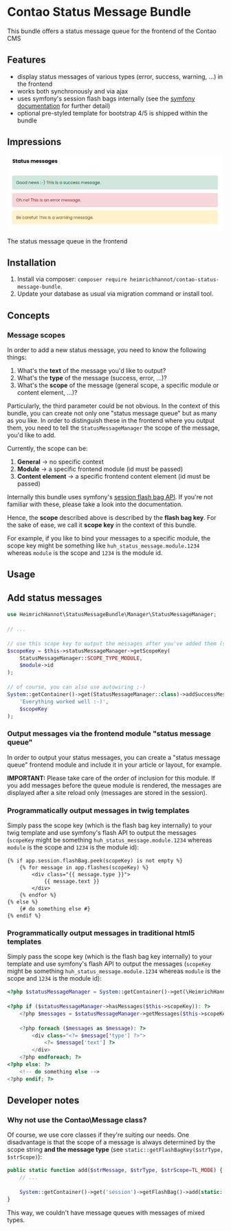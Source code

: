 # Contao Status Message Bundle

This bundle offers a status message queue for the frontend of the Contao CMS

## Features

- display status messages of various types (error, success, warning, ...) in the frontend
- works both synchronously and via ajax
- uses symfony's session flash bags internally (see the [symfony documentation](https://symfony.com/doc/4.4/components/http_foundation/sessions.html#flash-messages) for further detail)
- optional pre-styled template for bootstrap 4/5 is shipped within the bundle

## Impressions

![The status message queue in the frontend](docs/img/queue.png "The status message queue in the frontend")

The status message queue in the frontend

## Installation

1. Install via composer: `composer require heimrichhannot/contao-status-message-bundle`.
2. Update your database as usual via migration command or install tool.

## Concepts

### Message scopes

In order to add a new status message, you need to know the following things:

1. What's the **text** of the message you'd like to output?
2. What's the **type** of the message (success, error, ...)?
3. What's the **scope** of the message (general scope, a specific module or content element, ...)?

Particularly, the third parameter could be not obvious. In the context of this bundle, you can create not only one
"status message queue" but as many as you like. In order to distinguish these in the frontend where you output them,
you need to tell the `StatusMessageManager` the scope of the message, you'd like to add.

Currently, the scope can be:

1. **General** -> no specific context
2. **Module** -> a specific frontend module (id must be passed)
3. **Content element** -> a specific frontend content element (id must be passed)

Internally this bundle uses symfony's [session flash bag API](https://symfony.com/doc/4.4/components/http_foundation/sessions.html#flash-messages).
If you're not familiar with these, please take a look into the documentation.

Hence, the **scope** described above is described by the **flash bag key**. For the sake of ease, we call it **scope key** in the context of this bundle.

For example, if you like to bind your messages to a specific module, the scope key might be something like
`huh_status_message.module.1234` whereas `module` is the scope and `1234` is the module id.

## Usage

## Add status messages

```php
use HeimrichHannot\StatusMessageBundle\Manager\StatusMessageManager;

// ...

// use this scope key to output the messages after you've added them (see below)
$scopeKey = $this->statusMessageManager->getScopeKey(
    StatusMessageManager::SCOPE_TYPE_MODULE,
    $module->id
);

// of course, you can also use autowiring ;-)
System::getContainer()->get(StatusMessageManager::class)->addSuccessMessage(
    'Everything worked well :-)',
    $scopeKey
);
```

### Output messages via the frontend module "status message queue"

In order to output your status messages, you can create a "status message queue" frontend module and include it in your
article or layout, for example.

**IMPORTANT:** Please take care of the order of inclusion for this module. If you add messages before the queue module
is rendered, the messages are displayed after a site reload only (messages are stored in the session).

### Programmatically output messages in twig templates

Simply pass the scope key (which is the flash bag key internally) to your twig template and use symfony's flash API to output the messages
(`scopeKey` might be something `huh_status_message.module.1234` whereas `module` is the scope and `1234` is the module id):

```twig
{% if app.session.flashBag.peek(scopeKey) is not empty %}
    {% for message in app.flashes(scopeKey) %}
        <div class="{{ message.type }}">
            {{ message.text }}
        </div>
    {% endfor %}
{% else %}
    {# do something else #}
{% endif %}
```

### Programmatically output messages in traditional html5 templates

Simply pass the scope key (which is the flash bag key internally) to your template and use symfony's flash API to output the messages
(`scopeKey` might be something `huh_status_message.module.1234` whereas `module` is the scope and `1234` is the module id):

```php
<?php $statusMessageManager = System::getContainer()->get(\HeimrichHannot\StatusMessageBundle\Manager\StatusMessageManager::class) ?>

<?php if ($statusMessageManager->hasMessages($this->scopeKey)): ?>
    <?php $messages = $statusMessageManager->getMessages($this->scopeKey); ?>

    <?php foreach ($messages as $message): ?>
        <div class="<?= $message['type'] ?>">
            <?= $message['text'] ?>
        </div>
    <?php endforeach; ?>
<?php else: ?>
    <!-- do something else -->
<?php endif; ?>
```

## Developer notes

### Why not use the Contao\Message class?

Of course, we use core classes if they're suiting our needs. One disadvantage is that the scope of a message is always
determined by the scope string **and the message type** (see `static::getFlashBagKey($strType, $strScope)`):

```php
public static function add($strMessage, $strType, $strScope=TL_MODE) {
    // ...

    System::getContainer()->get('session')->getFlashBag()->add(static::getFlashBagKey($strType, $strScope), $strMessage);
}
```

This way, we couldn't have message queues with messages of mixed types.
